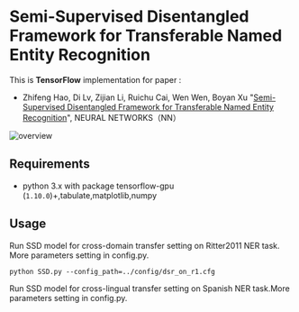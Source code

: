# Semi-Supervised Disentangled Framework for Transferable Named Entity Recognition

This is **TensorFlow** implementation for paper :

- Zhifeng Hao, Di Lv, Zijian Li, Ruichu Cai, Wen Wen, Boyan Xu "[Semi-Supervised Disentangled Framework for Transferable Named Entity Recognition](#)", NEURAL NETWORKS（NN）


![overview](/figures/SSD.jpg)

## Requirements
- python 3.x with package tensorflow-gpu (`1.10.0`)+,tabulate,matplotlib,numpy

## Usage
Run SSD model for cross-domain transfer setting on Ritter2011 NER task. More parameters setting in config.py.
```shell script
python SSD.py --config_path=../config/dsr_on_r1.cfg
```

Run SSD model for cross-lingual transfer setting on Spanish NER task.More parameters setting in config.py.

